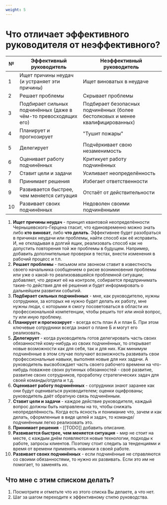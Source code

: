 ```yaml
---
weight: 5
---
```

# Что отличает эффективного руководителя от неэффективного?

| №   | Эффективный руководитель                                        | Неэффективный руководитель                                                     |
| --- | --------------------------------------------------------------- | ------------------------------------------------------------------------------ |
| 1   | Ищет причины неудач (и устраняет эти причины)                   | Ищет виноватых в неудаче                                                       |
| 2   | Решает проблемы                                                 | Скрывает проблемы                                                              |
| 3   | Подбирает сильных подчинённых (даже в чём-то превосходящих его) | Подбирает безопасных подчинённых (более бестолковых и менее квалифицированных) |
| 4   | Планирует и прогнозирует                                        | "Тушит пожары"                                                                 |
| 5   | Делегирует                                                      | Подчёркивает свою незаменимость                                                |
| 6   | Оценивает работу подчинённых                                    | Критикует работу подчинённых                                                   |
| 7   | Ставит цели и задачи                                            | Усиливает неопределённость                                                     |
| 8   | Принимает решения                                               | Избегает ответственности                                                       |
| 9   | Развивается быстрее, чем меняется ситуация                      | Отстаёт от действительности                                                    |
| 10  | Развивает своих подчинённых                                     | Недоволен своими подчинёнными                                                  |

1. **Ищет причины неудач** - принцип квантовой неопределённости Чернышевского-Герцена гласит, что единовременно можно знать либо **кто виноват**, либо **что делать**. Эффективнее будет разобраться в причинах неудачи или проблемы, найти способ как её исправить. И, не откладывая в долгий ящик, реализовать способ как не допустить повторения той же проблемы в будущем. Например, добавить дополнительные проверки в тестах, внести изменения в рабочий процесс и т.п.
2. **Решает проблемы** - письмом или звонком ставит в известность своего начальника сообщением о риске возникновения проблемы или уже о какой-то реализовавшейся проблемной ситуации; добавляет, что держит её на контроле, собирается предпринимать такие-то действия для её решения и будет информировать о дальнейшем развитии событий.
3. **Подбирает сильных подчинённых** - мне, как руководителю, нужны сотрудники, за которых не нужно будет делать их работу, мне нужны люди, с которыми я смогу посоветоваться в области их профессиональной компетенции, чтобы решить тот или иной вопрос, ту или иную проблему.
4. **Планирует и прогнозирует** - всегда есть план А и план Б. При этом ключевые сотрудники всегда знают о плане Б и могут его реализовать.
5. **Делегирует** - когда руководитель готов делегировать часть своих обязанностей кому-нибудь из своих подчинённых, то открывает новые возможности как для себя, так и для них. Как минимум подчинённые в этом случае получают возможность развивать свои профессиональные навыки, выполняя новые для них задачи. А руководитель высвобождает часть своего рабочего времени на что-нибудь поважнее своих рутинных обязанностей - своё развитие, развитие своих сотрудников, проработку стратегических задач для своей команды/отдела и т.д.
6. **Оценивает работу подчинённых** - сотрудники знают заранее как они будут оцениваться руководителем; оценки оцифрованы; руководитель даёт обратную связь подчинённым.
7. **Ставит цели и задачи** - каждое действие руководителя, каждый вопрос должны быть направлены на то, чтобы снижать неопределённость. Когда есть ясность и понимание что, зачем и как делать, оформленные в виде целей и задач, то команде/подчинённым легко реализовать это.
8. **Принимает решения** - [[TODO]] добавить описание.
9. **Развивается быстрее, чем меняется ситуация** - мир не стоит на месте, с каждым днём появляются новые технологии, подходы к работе, запросы клиентов. Поэтому стоит следить за тенденциями и время от времени применять новинки в своей работе.
10. **Развивает своих подчинённых** - если подчинённые не справляются со своими обязанностями, то нужно их развивать. Если это им не помогает, то заменять их.

## Что мне с этим списком делать?

1. Посмотрите и отметьте что из этого списка Вы делаете, а что нет.
2. Шаг за шагом переходите к эффективному стилю руководства.